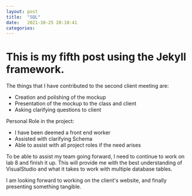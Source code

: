 ```yaml
---
layout: post
title:  "SQL"
date:   2021-10-25 20:10:41
categories:
---
```

# This is my fifth post using the Jekyll framework.
The things that I have contributed to the second client meeting are:
- Creation and polishing of the mockup
- Presentation of the mockup to the class and client
- Asking clarifying questions to client

Personal Role in the project:
- I have been deemed a front end worker
- Assisted with clarifying Schema
- Able to assist with all project roles if the need arises

To be able to assist my team going forward, I need to continue to work on lab 8 and finish it up. This will provide me with the best understanding of VisualStudio and what it takes to work with multiple database tables. 

I am looking forward to working on the client's website, and finally presenting something tangible.
